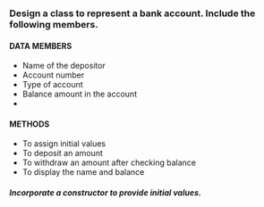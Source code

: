 ### Design a class to represent a bank account. Include the following members.

#### DATA MEMBERS
-   Name of the depositor
-   Account number
-   Type of account
-   Balance amount in the account
-   
#### METHODS

-   To assign initial values
-   To deposit an amount
-   To withdraw an amount after checking balance
-   To display the name and balance

##### Incorporate a constructor to provide initial values.
